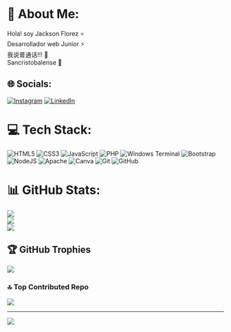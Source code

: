 # 🙌   About Me:
Hola! soy Jackson Florez ⭐<br>Desarrollador web Junior ⚡<br>我说普通话!!! 💬<br>Sancristobalense 💪 


## 🌐 Socials:
[![Instagram](https://img.shields.io/badge/Instagram-%23E4405F.svg?logo=Instagram&logoColor=white)](https://instagram.com/jf_cube) [![LinkedIn](https://img.shields.io/badge/LinkedIn-%230077B5.svg?logo=linkedin&logoColor=white)](https://linkedin.com/in/JacksonFlorez) 

# 💻 Tech Stack:
![HTML5](https://img.shields.io/badge/html5-%23E34F26.svg?style=for-the-badge&logo=html5&logoColor=white) ![CSS3](https://img.shields.io/badge/css3-%231572B6.svg?style=for-the-badge&logo=css3&logoColor=white) ![JavaScript](https://img.shields.io/badge/javascript-%23323330.svg?style=for-the-badge&logo=javascript&logoColor=%23F7DF1E) ![PHP](https://img.shields.io/badge/php-%23777BB4.svg?style=for-the-badge&logo=php&logoColor=white) ![Windows Terminal](https://img.shields.io/badge/Windows%20Terminal-%234D4D4D.svg?style=for-the-badge&logo=windows-terminal&logoColor=white) ![Bootstrap](https://img.shields.io/badge/bootstrap-%238511FA.svg?style=for-the-badge&logo=bootstrap&logoColor=white) ![NodeJS](https://img.shields.io/badge/node.js-6DA55F?style=for-the-badge&logo=node.js&logoColor=white) ![Apache](https://img.shields.io/badge/apache-%23D42029.svg?style=for-the-badge&logo=apache&logoColor=white) ![Canva](https://img.shields.io/badge/Canva-%2300C4CC.svg?style=for-the-badge&logo=Canva&logoColor=white) ![Git](https://img.shields.io/badge/git-%23F05033.svg?style=for-the-badge&logo=git&logoColor=white) ![GitHub](https://img.shields.io/badge/github-%23121011.svg?style=for-the-badge&logo=github&logoColor=white)
# 📊 GitHub Stats:
![](https://github-readme-stats.vercel.app/api?username=Jacksonpirlo&theme=dark&hide_border=false&include_all_commits=false&count_private=false)<br/>
![](https://github-readme-streak-stats.herokuapp.com/?user=Jacksonpirlo&theme=dark&hide_border=false)<br/>
![](https://github-readme-stats.vercel.app/api/top-langs/?username=Jacksonpirlo&theme=dark&hide_border=false&include_all_commits=false&count_private=false&layout=compact)

## 🏆 GitHub Trophies
![](https://github-profile-trophy.vercel.app/?username=Jacksonpirlo&theme=monokai&no-frame=false&no-bg=true&margin-w=4)

### 🔝 Top Contributed Repo
![](https://github-contributor-stats.vercel.app/api?username=Jacksonpirlo&limit=5&theme=dark&combine_all_yearly_contributions=true)

---
[![](https://visitcount.itsvg.in/api?id=Jacksonpirlo&icon=0&color=0)](https://visitcount.itsvg.in)

<!-- Proudly created with GPRM ( https://gprm.itsvg.in ) -->
